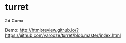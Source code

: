 # turret
2d Game


Demo:  http://htmlpreview.github.io/?https://github.com/yarooze/turret/blob/master/index.html
